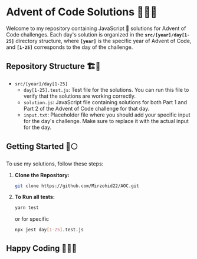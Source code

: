 # Advent of Code Solutions 🎄✨🎄

Welcome to my repository containing JavaScript 🎃 solutions for Advent of Code challenges. Each day's solution is organized in the <b> `src/[year]/day[1-25]`</b> directory structure, where <b>`[year]`</b> is the specific year of Advent of Code, and <b>`[1-25]`</b> corresponds to the day of the challenge.

## Repository Structure 🏗️🚧

- `src/[year]/day[1-25]`
  - `day[1-25].test.js`: Test file for the solutions. You can run this file to verify that the solutions are working correctly.
  - `solution.js`: JavaScript file containing solutions for both Part 1 and Part 2 of the Advent of Code challenge for that day.
  - `input.txt`: Placeholder file where you should add your specific input for the day's challenge. Make sure to replace it with the actual input for the day.

## Getting Started 🎢🌕

To use my solutions, follow these steps:

1. **Clone the Repository:**

   ```bash
   git clone https://github.com/Mirzohid22/AOC.git
   ```
2. **To Run all tests:**

    ```bash
    yarn test
    ```
    or for specific

    ```bash
    npx jest day[1-25].test.js
    ```

## Happy Coding 👋🤡🎈
